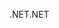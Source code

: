 <span data-ttu-id="e2ab9-101">.NET</span><span class="sxs-lookup"><span data-stu-id="e2ab9-101">.NET</span></span>